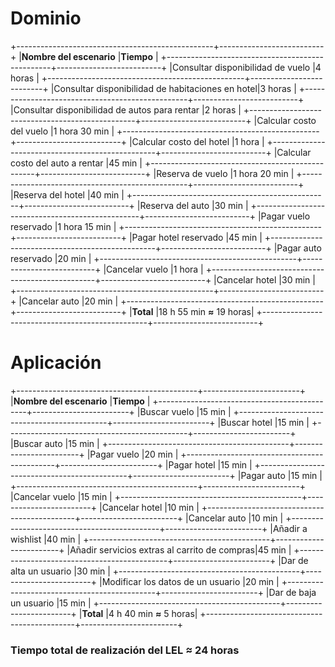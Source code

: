 # Dominio

+-------------------------------------------------+--------------------------+
|**Nombre del escenario**                         |**Tiempo**                |
+-------------------------------------------------+--------------------------+
|Consultar disponibilidad de vuelo                |4 horas                   |
+-------------------------------------------------+--------------------------+
|Consultar disponibilidad de habitaciones en hotel|3 horas                   |
+-------------------------------------------------+--------------------------+
|Consultar disponibilidad de autos para rentar    |2 horas                   |
+-------------------------------------------------+--------------------------+
|Calcular costo del vuelo                         |1 hora 30 min             |
+-------------------------------------------------+--------------------------+
|Calcular costo del hotel                         |1 hora                    |
+-------------------------------------------------+--------------------------+
|Calcular costo del auto a rentar                 |45 min                    |
+-------------------------------------------------+--------------------------+
|Reserva de vuelo                                 |1 hora 20 min             |
+-------------------------------------------------+--------------------------+
|Reserva del hotel                                |40 min                    |
+-------------------------------------------------+--------------------------+
|Reserva del auto                                 |30 min                    |
+-------------------------------------------------+--------------------------+
|Pagar vuelo reservado                            |1 hora 15 min             |
+-------------------------------------------------+--------------------------+
|Pagar hotel reservado                            |45 min                    |
+-------------------------------------------------+--------------------------+
|Pagar auto reservado                             |20 min                    |
+-------------------------------------------------+--------------------------+
|Cancelar vuelo                                   |1 hora                    |
+-------------------------------------------------+--------------------------+
|Cancelar hotel                                   |30 min                    |
+-------------------------------------------------+--------------------------+
|Cancelar auto                                    |20 min                    |
+-------------------------------------------------+--------------------------+
|**Total**                                        |18 h 55 min **≈** 19 horas|
+-------------------------------------------------+--------------------------+

# Aplicación

+---------------------------------------------+------------------------+
|**Nombre del escenario**                     |**Tiempo**              |
+---------------------------------------------+------------------------+
|Buscar vuelo                                 |15 min                  |
+---------------------------------------------+------------------------+
|Buscar hotel                                 |15 min                  |
+---------------------------------------------+------------------------+
|Buscar auto                                  |15 min                  |
+---------------------------------------------+------------------------+
|Pagar vuelo                                  |20 min                  |
+---------------------------------------------+------------------------+
|Pagar hotel                                  |15 min                  |
+---------------------------------------------+------------------------+
|Pagar auto                                   |15 min                  |
+---------------------------------------------+------------------------+
|Cancelar vuelo                               |15 min                  |
+---------------------------------------------+------------------------+
|Cancelar hotel                               |10 min                  |
+---------------------------------------------+------------------------+
|Cancelar auto                                |10 min                  |
+---------------------------------------------+------------------------+
|Añadir a wishlist                            |40 min                  |
+---------------------------------------------+------------------------+
|Añadir servicios extras al carrito de compras|45 min                  |
+---------------------------------------------+------------------------+
|Dar de alta un usuario                       |30 min                  |
+---------------------------------------------+------------------------+
|Modificar los datos de un usuario            |20 min                  |
+---------------------------------------------+------------------------+
|Dar de baja un usuario                       |15 min                  |
+---------------------------------------------+------------------------+
|**Total**                                    |4 h 40 min **≈** 5 horas|
+---------------------------------------------+------------------------+

### Tiempo total de realización del LEL ≈ 24 horas